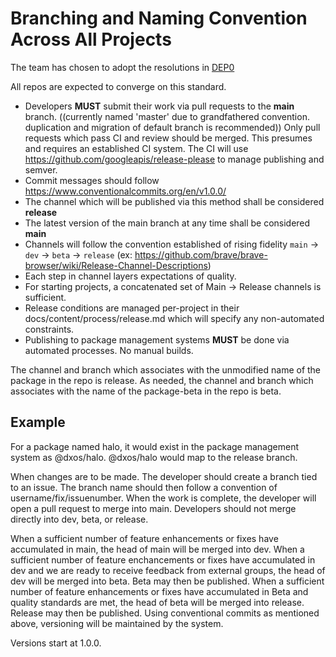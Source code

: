 # Branching and Naming Convention Across All Projects

The team has chosen to adopt the resolutions in [DEP0](https://github.com/dxos/gravity/issues/32)

All repos are expected to converge on this standard. 

- Developers **MUST** submit their work via pull requests to the **main** branch.  ((currently named 'master' due to grandfathered convention. duplication and migration of default branch is recommended))
Only pull requests which pass CI and review should be merged. This presumes and requires an established CI system.
The CI will use https://github.com/googleapis/release-please to manage publishing and semver. 
- Commit messages should follow https://www.conventionalcommits.org/en/v1.0.0/
- The channel which will be published via this method shall be considered **release**
- The latest version of the main branch at any time shall be considered **main**
- Channels will follow the convention established of rising fidelity `main` -> `dev` -> `beta` -> `release`
(ex: https://github.com/brave/brave-browser/wiki/Release-Channel-Descriptions)
- Each step in channel layers expectations of quality. 
- For starting projects, a concatenated set of Main -> Release channels is sufficient. 
- Release conditions are managed per-project in their docs/content/process/release.md which will specify any non-automated constraints.
- Publishing to package management systems **MUST** be done via automated processes. No manual builds.


The channel and branch which associates with the unmodified name of the package in the repo is release.
As needed, the channel and branch which associates with the name of the package-beta in the repo is beta.

## Example

For a package named halo, it would exist in the package management system as @dxos/halo.
@dxos/halo would map to the release branch.

When changes are to be made. The developer should create a branch tied to an issue.
The branch name should then follow a convention of username/fix/issuenumber.
When the work is complete, the developer will open a pull request to merge into main.
Developers should not merge directly into dev, beta, or release.

When a sufficient number of feature enhancements or fixes have accumulated in main, the head of main will be merged into dev. 
When a sufficient number of feature enchancements or fixes have accumulated in dev and we are ready to receive feedback from external groups, the head of dev will be merged into beta. Beta may then be published.
When a sufficient number of feature enhancements or fixes have accumulated in Beta and quality standards are met, the head of beta will be merged into release. Release may then be published.
Using conventional commits as mentioned above, versioning will be maintained by the system. 

Versions start at 1.0.0.

